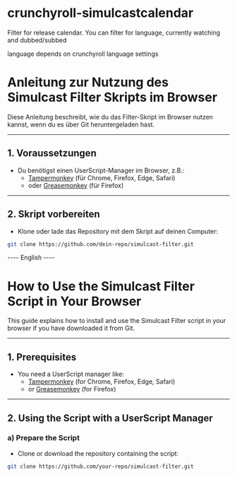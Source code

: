# crunchyroll-simulcastcalendar
Filter for release calendar. You can filter for language, currently watching and dubbed/subbed

language depends on crunchyroll language settings

# Anleitung zur Nutzung des Simulcast Filter Skripts im Browser

Diese Anleitung beschreibt, wie du das Filter-Skript im Browser nutzen kannst, wenn du es über Git heruntergeladen hast.

---

## 1. Voraussetzungen

- Du benötigst einen UserScript-Manager im Browser, z.B.:
  - [Tampermonkey](https://www.tampermonkey.net/) (für Chrome, Firefox, Edge, Safari)
  - oder [Greasemonkey](https://addons.mozilla.org/firefox/addon/greasemonkey/) (für Firefox)

---

## 2. Skript vorbereiten

- Klone oder lade das Repository mit dem Skript auf deinen Computer:

```bash
git clone https://github.com/dein-repo/simulcast-filter.git
```
---- English ----
# How to Use the Simulcast Filter Script in Your Browser

This guide explains how to install and use the Simulcast Filter script in your browser if you have downloaded it from Git.

---

## 1. Prerequisites

- You need a UserScript manager like:
  - [Tampermonkey](https://www.tampermonkey.net/) (for Chrome, Firefox, Edge, Safari)
  - or [Greasemonkey](https://addons.mozilla.org/firefox/addon/greasemonkey/) (for Firefox)

---

## 2. Using the Script with a UserScript Manager

### a) Prepare the Script

- Clone or download the repository containing the script:

```bash
git clone https://github.com/your-repo/simulcast-filter.git
```